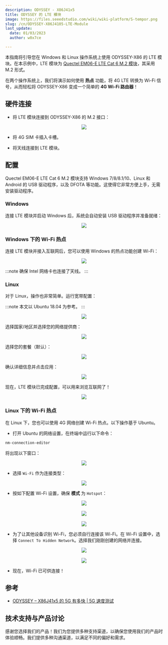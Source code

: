 ```yaml
---
description: ODYSSEY - X86J41x5
title: ODYSSEY 的 LTE 模块
image: https://files.seeedstudio.com/wiki/wiki-platform/S-tempor.png
slug: /cn/ODYSSEY-X86J4105-LTE-Module
last_update:
  date: 01/03/2023
  author: w0x7ce

---
```


本指南将引导您在 Windows 和 Linux 操作系统上使用 ODYSSEY-X86 的 LTE 模块。在本示例中，LTE 模块为 [Quectel EM06-E LTE Cat 6 M.2 模块](https://www.seeedstudio.com/Quectel-EM06-E-LTE-Cat6-Module-p-4567.html)，其采用 M.2 形式。

在两个操作系统上，我们将演示如何使用 **热点** 功能，将 4G LTE 转换为 Wi-Fi 信号，从而轻松将 ODYSSEY-X86 变成一个简单的 **4G Wi-Fi 路由器**！

## 硬件连接

- 将 LTE 模块连接到 ODYSSEY-X86 的 M.2 接口：

<div align="center"><img src="https://files.seeedstudio.com/wiki/LTE-Modules/connection.png" /></div>

- 将 4G SIM 卡插入卡槽。

- 将天线连接到 LTE 模块。

## 配置

Quectel EM06-E LTE Cat 6 M.2 模块支持 Windows 7/8/8.1/10、Linux 和 Android 的 USB 驱动程序，以及 DFOTA 等功能。这使得它非常方便上手，无需安装驱动程序。

### Windows

连接 LTE 模块并启动 Windows 后，系统会自动安装 USB 驱动程序并准备就绪：

<div align="center"><img src="https://files.seeedstudio.com/wiki/LTE-Modules/Windows.png" /></div>

### Windows 下的 Wi-Fi 热点

连接 LTE 模块并接入互联网后，您可以使用 Windows 的热点功能创建 Wi-Fi：

<div align="center"><img src="https://files.seeedstudio.com/wiki/LTE-Modules/WindowsHS.png" /></div>

:::note
确保 Intel 网络卡也连接了天线。
:::

### Linux

对于 Linux，操作也非常简单。运行宽带配置：

:::note
        本文以 Ubuntu 18.04 为参考。
:::

<div align="center"><img src="https://files.seeedstudio.com/wiki/LTE-Modules/1.png" /></div>

选择国家/地区并选择您的网络提供商：
<div align="center"><img src="https://files.seeedstudio.com/wiki/LTE-Modules/2.png" /></div>

选择您的套餐（默认）：

<div align="center"><img src="https://files.seeedstudio.com/wiki/LTE-Modules/3.png" /></div>

确认详细信息并点击应用：

<div align="center"><img src="https://files.seeedstudio.com/wiki/LTE-Modules/4.png" /></div>

现在，LTE 模块已完成配置，可以用来浏览互联网了！

<div align="center"><img src="https://files.seeedstudio.com/wiki/LTE-Modules/5.png" /></div>

### Linux 下的 Wi-Fi 热点

在 Linux 下，您也可以使用 4G 网络创建 Wi-Fi 热点。以下操作基于 Ubuntu。

- 打开 Ubuntu 的网络设置，在终端中运行以下命令：

```sh
nm-connection-editor
```

将出现以下窗口：

<div align="center"><img src="https://files.seeedstudio.com/wiki/LTE-Modules/HS-1.png" /></div>

- 选择 `Wi-Fi` 作为连接类型：

<div align="center"><img src="https://files.seeedstudio.com/wiki/LTE-Modules/HS-2.png" /></div>

- 按如下配置 Wi-Fi 设置，确保 **模式** 为 `Hotspot`：

<div>
  <div align="center"><img src="https://files.seeedstudio.com/wiki/LTE-Modules/HS-3.png" /></div>
  <br />
  <div align="center"><img src="https://files.seeedstudio.com/wiki/LTE-Modules/HS-4.png" /></div>
  <br />
  <div align="center"><img src="https://files.seeedstudio.com/wiki/LTE-Modules/HS-5.png" /></div>
</div>

- 为了让其他设备识别 Wi-Fi，您必须自行连接该 Wi-Fi。在 Wi-Fi 设置中，选择 `Connect To Hidden Network`。选择我们刚刚创建的网络并连接。

<div>
  <div align="center"><img src="https://files.seeedstudio.com/wiki/LTE-Modules/HS-6.png" /></div>
  <br />
  <div align="center"><img src="https://files.seeedstudio.com/wiki/LTE-Modules/HS-7.png" /></div>
</div>

- 现在，Wi-Fi 已可供连接！

## 参考

- [ODYSSEY – X86J41x5 的 5G 有多快 | 5G 速度测试](https://blog.seeedstudio.com/blog/2020/06/15/how-fast-is-5g-on-the-odyssey-x86j4105-5g-speed-test-m/)

## 技术支持与产品讨论

感谢您选择我们的产品！我们为您提供多种支持渠道，以确保您使用我们的产品时体验顺畅。我们提供多种沟通渠道，以满足不同的偏好和需求。

<div class="button_tech_support_container">
<a href="https://forum.seeedstudio.com/" class="button_forum"></a> 
<a href="https://www.seeedstudio.com/contacts" class="button_email"></a>
</div>

<div class="button_tech_support_container">
<a href="https://discord.gg/eWkprNDMU7" class="button_discord"></a> 
<a href="https://github.com/Seeed-Studio/wiki-documents/discussions/69" class="button_discussion"></a>
</div>